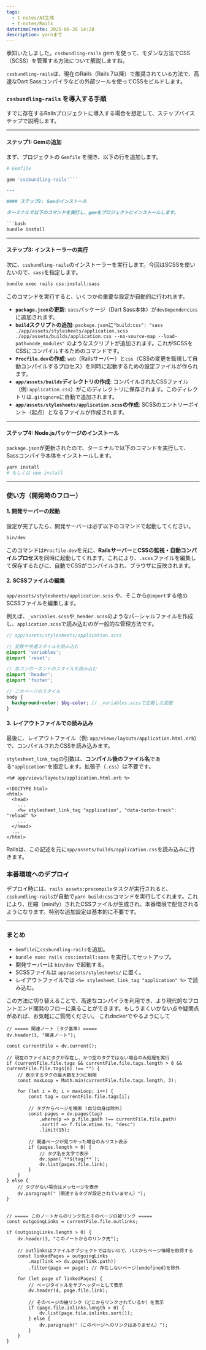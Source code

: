 ```yaml
---
tags:
  - t-notes/AI生成
  - t-notes/Rails
datetimeCreate: 2025-08-26 14:28
description: yarnまで
---
```

承知いたしました。`cssbundling-rails` gem を使って、モダンな方法でCSS（SCSS）を管理する方法について解説しますね。

`cssbundling-rails`は、現在のRails（Rails 7以降）で推奨されている方法で、高速なDart Sassコンパイラなどの外部ツールを使ってCSSをビルドします。

### `cssbundling-rails` を導入する手順

すでに存在するRailsプロジェクトに導入する場合を想定して、ステップバイステップで説明します。

---

#### ステップ1: Gemの追加

まず、プロジェクトの `Gemfile` を開き、以下の行を追加します。

```ruby
# Gemfile

gem 'cssbundling-rails'```

---

#### ステップ2: Gemのインストール

ターミナルで以下のコマンドを実行し、gemをプロジェクトにインストールします。

```bash
bundle install
```

---

#### ステップ3: インストーラーの実行

次に、`cssbundling-rails`のインストーラーを実行します。今回はSCSSを使いたいので、`sass`を指定します。

```bash
bundle exec rails css:install:sass
```

このコマンドを実行すると、いくつかの重要な設定が自動的に行われます。

*   **`package.json`の更新**:
    `sass`パッケージ（Dart Sass本体）が`devDependencies`に追加されます。
*   **`build`スクリプトの追加**:
    `package.json`に`"build:css": "sass ./app/assets/stylesheets/application.scss ./app/assets/builds/application.css --no-source-map --load-path=node_modules"` のようなスクリプトが追加されます。これがSCSSをCSSにコンパイルするためのコマンドです。
*   **`Procfile.dev`の作成**:
    `web`（Railsサーバー）と`css`（CSSの変更を監視して自動コンパイルするプロセス）を同時に起動するための設定ファイルが作られます。
*   **`app/assets/builds`ディレクトリの作成**:
    コンパイルされたCSSファイル（例: `application.css`）がこのディレクトリに保存されます。このディレクトリは`.gitignore`に自動で追加されます。
*   **`app/assets/stylesheets/application.scss`の作成**:
    SCSSのエントリーポイント（起点）となるファイルが作成されます。

---

#### ステップ4: Node.jsパッケージのインストール

`package.json`が更新されたので、ターミナルで以下のコマンドを実行して、Sassコンパイラ本体をインストールします。

```bash
yarn install
# もしくは npm install
```

---

### 使い方（開発時のフロー）

#### 1. 開発サーバーの起動

設定が完了したら、開発サーバーは必ず以下のコマンドで起動してください。

```bash
bin/dev
```

このコマンドは`Procfile.dev`を元に、**Railsサーバー**と**CSSの監視・自動コンパイルプロセス**を同時に起動してくれます。これにより、`.scss`ファイルを編集して保存するたびに、自動でCSSがコンパイルされ、ブラウザに反映されます。

#### 2. SCSSファイルの編集

`app/assets/stylesheets/application.scss` や、そこから`@import`する他のSCSSファイルを編集します。

例えば、`_variables.scss`や`_header.scss`のようなパーシャルファイルを作成し、`application.scss`で読み込むのが一般的な管理方法です。

```scss
// app/assets/stylesheets/application.scss

// 変数や共通スタイルを読み込む
@import 'variables';
@import 'reset';

// 各コンポーネントのスタイルを読み込む
@import 'header';
@import 'footer';

// このページのスタイル
body {
  background-color: $bg-color; // _variables.scssで定義した変数
}
```

#### 3. レイアウトファイルでの読み込み

最後に、レイアウトファイル（例: `app/views/layouts/application.html.erb`）で、コンパイルされたCSSを読み込みます。

`stylesheet_link_tag`の引数は、**コンパイル後のファイル名**である`"application"`を指定します。拡張子（`.css`）は不要です。

```erb
<%# app/views/layouts/application.html.erb %>

<!DOCTYPE html>
<html>
  <head>
    ...
    <%= stylesheet_link_tag "application", "data-turbo-track": "reload" %>
    ...
  </head>
  ...
</html>
```
Railsは、この記述を元に`app/assets/builds/application.css`を読み込みに行きます。

### 本番環境へのデプロイ

デプロイ時には、`rails assets:precompile`タスクが実行されると、`cssbundling-rails`が自動で`yarn build:css`コマンドを実行してくれます。これにより、圧縮（minify）されたCSSファイルが生成され、本番環境で配信されるようになります。特別な追加設定は基本的に不要です。

---

### まとめ

*   `Gemfile`に`cssbundling-rails`を追加。
*   `bundle exec rails css:install:sass` を実行してセットアップ。
*   開発サーバーは `bin/dev` で起動する。
*   SCSSファイルは `app/assets/stylesheets/` に置く。
*   レイアウトファイルでは `<%= stylesheet_link_tag "application" %>` で読み込む。

この方法に切り替えることで、高速なコンパイラを利用でき、より現代的なフロントエンド開発のフローに乗ることができます。もしうまくいかない点や疑問点があれば、お気軽にご質問ください。
これdockerでやるようにして





```dataviewjs
// ===== 関連ノート (タグ基準) =====
dv.header(3, "関連ノート");

const currentFile = dv.current();

// 現在のファイルにタグが存在し、かつ空のタグではない場合のみ処理を実行
if (currentFile.file.tags && currentFile.file.tags.length > 0 && currentFile.file.tags[0] !== "") {
    // 表示するタグの最大数を3つに制限
    const maxLoop = Math.min(currentFile.file.tags.length, 3);

    for (let i = 0; i < maxLoop; i++) {
        const tag = currentFile.file.tags[i];
        
        // タグからページを検索 (自分自身は除外)
        const pages = dv.pages(tag)
            .where(p => p.file.path !== currentFile.file.path) 
            .sort(f => f.file.mtime.ts, "desc")
            .limit(15);
        
        // 関連ページが見つかった場合のみリスト表示
        if (pages.length > 0) {
            // タグ名を太字で表示
            dv.span(`**${tag}**`); 
            dv.list(pages.file.link);
        }
    }
} else {
    // タグがない場合はメッセージを表示
    dv.paragraph("（関連するタグが設定されていません）");
}


// ===== このノートからのリンク先とそのページの被リンク =====
const outgoingLinks = currentFile.file.outlinks;

if (outgoingLinks.length > 0) {
    dv.header(3, "このノートからのリンク先");
    
    // outlinksはファイルオブジェクトではないので、パスからページ情報を取得する
    const linkedPages = outgoingLinks
        .map(link => dv.page(link.path))
        .filter(page => page); // 存在しないページ(undefined)を除外

    for (let page of linkedPages) {
        // ページタイトルをサブヘッダーとして表示
        dv.header(4, page.file.link);
        
        // そのページの被リンク（どこからリンクされているか）を表示
        if (page.file.inlinks.length > 0) {
            dv.list(page.file.inlinks.sort());
        } else {
            dv.paragraph("（このページへのリンクはありません）");
        }
    }
}
```